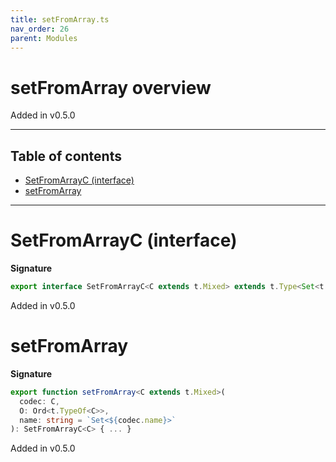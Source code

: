 ```yaml
---
title: setFromArray.ts
nav_order: 26
parent: Modules
---
```


# setFromArray overview

Added in v0.5.0

---

<h2 class="text-delta">Table of contents</h2>

- [SetFromArrayC (interface)](#setfromarrayc-interface)
- [setFromArray](#setfromarray)

---

# SetFromArrayC (interface)

**Signature**

```ts
export interface SetFromArrayC<C extends t.Mixed> extends t.Type<Set<t.TypeOf<C>>, Array<t.OutputOf<C>>, unknown> {}
```

Added in v0.5.0

# setFromArray

**Signature**

```ts
export function setFromArray<C extends t.Mixed>(
  codec: C,
  O: Ord<t.TypeOf<C>>,
  name: string = `Set<${codec.name}>`
): SetFromArrayC<C> { ... }
```

Added in v0.5.0

